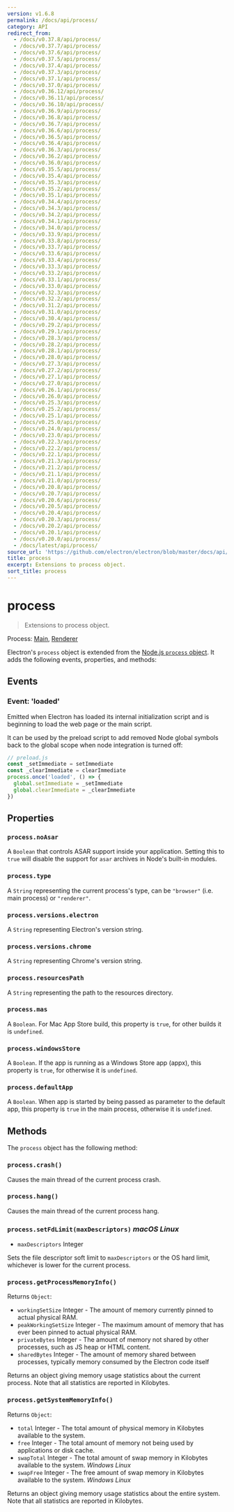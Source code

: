 ```yaml
---
version: v1.6.8
permalink: /docs/api/process/
category: API
redirect_from:
  - /docs/v0.37.8/api/process/
  - /docs/v0.37.7/api/process/
  - /docs/v0.37.6/api/process/
  - /docs/v0.37.5/api/process/
  - /docs/v0.37.4/api/process/
  - /docs/v0.37.3/api/process/
  - /docs/v0.37.1/api/process/
  - /docs/v0.37.0/api/process/
  - /docs/v0.36.12/api/process/
  - /docs/v0.36.11/api/process/
  - /docs/v0.36.10/api/process/
  - /docs/v0.36.9/api/process/
  - /docs/v0.36.8/api/process/
  - /docs/v0.36.7/api/process/
  - /docs/v0.36.6/api/process/
  - /docs/v0.36.5/api/process/
  - /docs/v0.36.4/api/process/
  - /docs/v0.36.3/api/process/
  - /docs/v0.36.2/api/process/
  - /docs/v0.36.0/api/process/
  - /docs/v0.35.5/api/process/
  - /docs/v0.35.4/api/process/
  - /docs/v0.35.3/api/process/
  - /docs/v0.35.2/api/process/
  - /docs/v0.35.1/api/process/
  - /docs/v0.34.4/api/process/
  - /docs/v0.34.3/api/process/
  - /docs/v0.34.2/api/process/
  - /docs/v0.34.1/api/process/
  - /docs/v0.34.0/api/process/
  - /docs/v0.33.9/api/process/
  - /docs/v0.33.8/api/process/
  - /docs/v0.33.7/api/process/
  - /docs/v0.33.6/api/process/
  - /docs/v0.33.4/api/process/
  - /docs/v0.33.3/api/process/
  - /docs/v0.33.2/api/process/
  - /docs/v0.33.1/api/process/
  - /docs/v0.33.0/api/process/
  - /docs/v0.32.3/api/process/
  - /docs/v0.32.2/api/process/
  - /docs/v0.31.2/api/process/
  - /docs/v0.31.0/api/process/
  - /docs/v0.30.4/api/process/
  - /docs/v0.29.2/api/process/
  - /docs/v0.29.1/api/process/
  - /docs/v0.28.3/api/process/
  - /docs/v0.28.2/api/process/
  - /docs/v0.28.1/api/process/
  - /docs/v0.28.0/api/process/
  - /docs/v0.27.3/api/process/
  - /docs/v0.27.2/api/process/
  - /docs/v0.27.1/api/process/
  - /docs/v0.27.0/api/process/
  - /docs/v0.26.1/api/process/
  - /docs/v0.26.0/api/process/
  - /docs/v0.25.3/api/process/
  - /docs/v0.25.2/api/process/
  - /docs/v0.25.1/api/process/
  - /docs/v0.25.0/api/process/
  - /docs/v0.24.0/api/process/
  - /docs/v0.23.0/api/process/
  - /docs/v0.22.3/api/process/
  - /docs/v0.22.2/api/process/
  - /docs/v0.22.1/api/process/
  - /docs/v0.21.3/api/process/
  - /docs/v0.21.2/api/process/
  - /docs/v0.21.1/api/process/
  - /docs/v0.21.0/api/process/
  - /docs/v0.20.8/api/process/
  - /docs/v0.20.7/api/process/
  - /docs/v0.20.6/api/process/
  - /docs/v0.20.5/api/process/
  - /docs/v0.20.4/api/process/
  - /docs/v0.20.3/api/process/
  - /docs/v0.20.2/api/process/
  - /docs/v0.20.1/api/process/
  - /docs/v0.20.0/api/process/
  - /docs/latest/api/process/
source_url: 'https://github.com/electron/electron/blob/master/docs/api/process.md'
title: process
excerpt: Extensions to process object.
sort_title: process
---
```




<!--


                                      ::::
                                    :o+//+o:
                                    +o    oo-
                                    :o+//oo/+o/
                                      -::-   -oo:
                                               /s/
                      -::::::::-                :s/  :::--
                  :+oo+////////+:        -:/+oo/ :s:-///++oo+:
                /o+:                -/+oo+/:-     +o-      -:+o:
               /s:              -:+o+/:           -o+         :s/
              -s/            -/oo/:                /s-         +s-
              -s/         -/oo/-                   -s/         /s-
               oo       :+o/-                       oo         oo
               -s/    :oo/                          /s-       /s-
                :s/ :oo:              -::-          /s-      /s:
                  -+o/               /ssss/         :s:    -+o-
                 :o+--               /ssss/         :s:   :o+-
                :s/  +o:              -::-          /s-   --
               -s/    :+o/-                         /s-
               oo       -+o+-                       oo
              -s/         -/oo/-                   -s/
             -+soo+:         -/oo/:                /s-      /oooo+-
             o+   :s:           -:+o+/:-          -o+      /s:  -oo
             oo:--/s:       ::      -:+oo+/:-     -/-      /s/--:o+
              :+++/-        :s:          -:/+ooo++//////++oo//+o+:
                             /s:                --::::::--
                              /s/              /s-
                               :oo:          :oo:
                                 /oo/-    -/oo/
                                   -/+oooo+/-





                   _______  _______  _______  _______  __
                  |       ||       ||       ||       ||  |
                  |  _____||_     _||   _   ||    _  ||  |
                  | |_____   |   |  |  | |  ||   |_| ||  |
                  |_____  |  |   |  |  |_|  ||    ___||__|
                   _____| |  |   |  |       ||   |     __
                  |_______|  |___|  |_______||___|    |__|


    This file is generated automatically, so it should not be edited.

    To make changes, head over to the electron/electron repository:

    https://github.com/electron/electron/blob/master/docs/api/process.md

    Thanks!

-->
# process

> Extensions to process object.

Process: [Main]({{site.baseurl}}/docs/glossary#main-process), [Renderer]({{site.baseurl}}/docs/glossary#renderer-process)

Electron's `process` object is extended from the [Node.js `process` object](https://nodejs.org/api/process.html). It adds the following events, properties, and methods:

## Events

### Event: 'loaded'

Emitted when Electron has loaded its internal initialization script and is beginning to load the web page or the main script.

It can be used by the preload script to add removed Node global symbols back to the global scope when node integration is turned off:

```javascript
// preload.js
const _setImmediate = setImmediate
const _clearImmediate = clearImmediate
process.once('loaded', () => {
  global.setImmediate = _setImmediate
  global.clearImmediate = _clearImmediate
})
```

## Properties

### `process.noAsar`

A `Boolean` that controls ASAR support inside your application. Setting this to `true` will disable the support for `asar` archives in Node's built-in modules.

### `process.type`

A `String` representing the current process's type, can be `"browser"` (i.e. main process) or `"renderer"`.

### `process.versions.electron`

A `String` representing Electron's version string.

### `process.versions.chrome`

A `String` representing Chrome's version string.

### `process.resourcesPath`

A `String` representing the path to the resources directory.

### `process.mas`

A `Boolean`. For Mac App Store build, this property is `true`, for other builds it is `undefined`.

### `process.windowsStore`

A `Boolean`. If the app is running as a Windows Store app (appx), this property is `true`, for otherwise it is `undefined`.

### `process.defaultApp`

A `Boolean`. When app is started by being passed as parameter to the default app, this property is `true` in the main process, otherwise it is `undefined`.

## Methods

The `process` object has the following method:

### `process.crash()`

Causes the main thread of the current process crash.

### `process.hang()`

Causes the main thread of the current process hang.

### `process.setFdLimit(maxDescriptors)` _macOS_ _Linux_

*   `maxDescriptors` Integer

Sets the file descriptor soft limit to `maxDescriptors` or the OS hard limit, whichever is lower for the current process.

### `process.getProcessMemoryInfo()`

Returns `Object`:

*   `workingSetSize` Integer - The amount of memory currently pinned to actual physical RAM.
*   `peakWorkingSetSize` Integer - The maximum amount of memory that has ever been pinned to actual physical RAM.
*   `privateBytes` Integer - The amount of memory not shared by other processes, such as JS heap or HTML content.
*   `sharedBytes` Integer - The amount of memory shared between processes, typically memory consumed by the Electron code itself

Returns an object giving memory usage statistics about the current process. Note that all statistics are reported in Kilobytes.

### `process.getSystemMemoryInfo()`

Returns `Object`:

*   `total` Integer - The total amount of physical memory in Kilobytes available to the system.
*   `free` Integer - The total amount of memory not being used by applications or disk cache.
*   `swapTotal` Integer - The total amount of swap memory in Kilobytes available to the system. _Windows_ _Linux_
*   `swapFree` Integer - The free amount of swap memory in Kilobytes available to the system. _Windows_ _Linux_

Returns an object giving memory usage statistics about the entire system. Note that all statistics are reported in Kilobytes.

